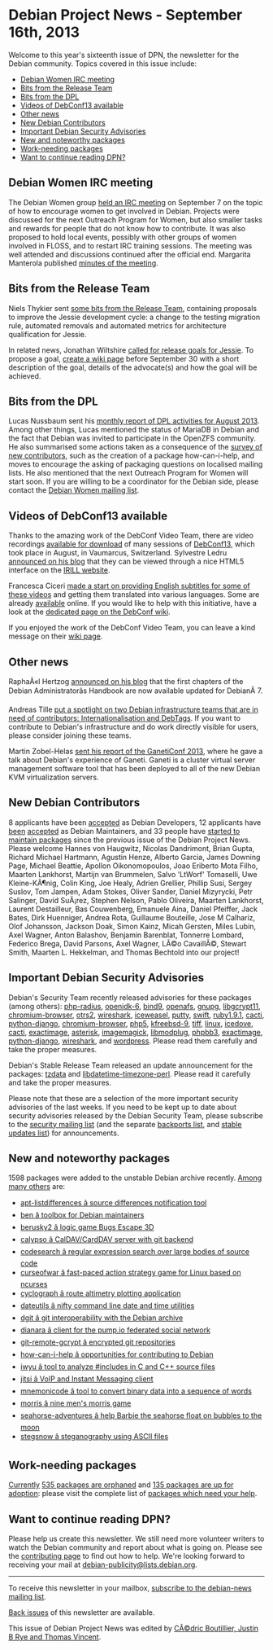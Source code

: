 
Debian Project News - September 16th, 2013
==========================================


Welcome to this year's sixteenth issue of DPN, the newsletter for the Debian community. Topics covered in this issue include:


* [Debian Women IRC meeting](https://www.debian.org/News/weekly/2013/16/#dw-irc)
* [Bits from the Release Team](https://www.debian.org/News/weekly/2013/16/#bits-release)
* [Bits from the DPL](https://www.debian.org/News/weekly/2013/16/#bits-dpl)
* [Videos of DebConf13 available](https://www.debian.org/News/weekly/2013/16/#debconf-video)
* [Other news](https://www.debian.org/News/weekly/2013/16/#other)
* [New Debian Contributors](https://www.debian.org/News/weekly/2013/16/#newcontributors)
* [Important Debian Security Advisories](https://www.debian.org/News/weekly/2013/16/#dsa)
* [New and noteworthy packages](https://www.debian.org/News/weekly/2013/16/#nnwp)
* [Work-needing packages](https://www.debian.org/News/weekly/2013/16/#wnpp)
* [Want to continue reading DPN?](https://www.debian.org/News/weekly/2013/16/#continuedpn)


Debian Women IRC meeting
------------------------



The Debian Women group
[held an
IRC meeting](https://lists.debian.org/debian-women/2013/09/msg00020.html) on September 7 on the topic of how to encourage women to get
involved in Debian. Projects were discussed for the next Outreach Program for
Women, but also smaller tasks and rewards for people that do not know how to
contribute. It was also proposed to hold local events, possibly with other
groups of women involved in FLOSS, and to restart IRC training sessions.
The meeting was well attended and discussions continued after the official end.
Margarita Manterola published
[minutes of
the meeting](https://lists.debian.org/debian-women/2013/09/msg00032.html).



Bits from the Release Team
--------------------------



Niels Thykier sent
[some
bits from the Release Team](https://lists.debian.org/debian-devel-announce/2013/08/msg00006.html), containing
proposals to improve the Jessie development cycle: a change to the
testing migration rule, automated removals and automated metrics for
architecture qualification for Jessie.




In related news, Jonathan Wiltshire
[called
for release goals for Jessie](https://lists.debian.org/debian-devel-announce/2013/09/msg00001.html).
To propose a goal, [create
a wiki page](https://wiki.debian.org/ReleaseGoals) before September 30 with a short description of the goal,
details of the advocate(s) and how the goal will be achieved.



Bits from the DPL
-----------------



Lucas Nussbaum sent his
[monthly
report of DPL activities for August 2013](https://lists.debian.org/debian-devel-announce/2013/09/msg00002.html). Among other things, Lucas mentioned
the status of MariaDB in Debian and the fact that Debian was invited to
participate in the OpenZFS community.
He also summarised some actions taken as a consequence of the
[survey
of new contributors](https://lists.debian.org/debian-project/2013/08/msg00011.html), such as the creation of a package how-can-i-help,
and moves to encourage the asking of packaging questions on localised mailing lists.
He also mentioned that the next Outreach Program for Women will
start soon. If you are willing to be a coordinator for the Debian side, please contact
the [Debian Women mailing list](https://lists.debian.org/debian-women/).



Videos of DebConf13 available
-----------------------------



Thanks to the amazing work of the DebConf Video Team, there are video recordings
[available
for download](http://meetings-archive.debian.net/pub/debian-meetings/2013/debconf13/) of many sessions of
[DebConf13](https://debconf13.debconf.org/), which took
place in August, in Vaumarcus, Switzerland.
Sylvestre Ledru
[announced on
his blog](http://sylvestre.ledru.info/blog/2013/08/19/video-of-debconf-13-available) that they can be viewed through a nice HTML5 interface
on the [IRILL website](http://www.irill.org/videos/debconf13).




Francesca Ciceri
[made
a start on providing English subtitles for some of these videos](http://lists.debconf.org/lurker/message/20130816.100346.cce380e6.en.html)
and getting them translated into various languages. Some are already
[available](http://meetings-archive.debian.net/pub/debian-meetings/2013/debconf13/subtitles/)
online. If you would like to help with this initiative, have a look at the
[dedicated page on
the DebConf wiki](http://wiki.debconf.org/wiki/Videoteam/Subtitles).



If you enjoyed the work of the DebConf Video Team, you can leave a kind message on their
[wiki page](http://wiki.debconf.org/wiki/DebConf13/Videoteam/Thanks).



Other news
----------



RaphaÃ«l Hertzog
[announced on his blog](https://debian-handbook.info/2013/first-chapters-of-the-debian-administrators-handbook-updated-for-debian-7/) that the first chapters of the Debian
Administratorâs Handbook are now available updated for DebianÂ 7.




Andreas Tille [put
a spotlight on two Debian infrastructure teams that are in need of
contributors: Internationalisation and DebTags](https://lists.debian.org/debian-project/2013/09/msg00065.html). If you
want to contribute to Debian's infrastructure and do work directly visible for
users, please consider joining these teams.




Martin Zobel-Helas
[sent
his report of the GanetiConf 2013](https://lists.debian.org/debian-project/2013/09/msg00042.html), where he gave a talk
about Debian's experience of Ganeti. Ganeti is a cluster virtual server
management software tool that has been deployed to all of the new Debian KVM
virtualization servers.



New Debian Contributors
-----------------------



8 applicants have been
[accepted](https://nm.debian.org/public/nmlist#done)
 as Debian Developers,
12 applicants have
[been](https://lists.debian.org/debian-project/2013/07/msg00024.html)
[accepted](https://lists.debian.org/debian-project/2013/09/msg00038.html)
 as Debian Maintainers, and
33 people have [started
 to maintain packages](https://udd.debian.org/cgi-bin/new-maintainers.cgi) since the previous issue of the Debian
 Project News. Please welcome
Hannes von Haugwitz,
Nicolas Dandrimont,
Brian Gupta,
Richard Michael Hartmann,
Agustin Henze,
Alberto Garcia,
James Downing Page,
Michael Beattie,
Apollon Oikonomopoulos,
Joao Eriberto Mota Filho,
Maarten Lankhorst,
Martijn van Brummelen,
Salvo 'LtWorf' Tomaselli,
Uwe Kleine-KÃ¶nig,
Colin King,
Joe Healy,
Adrien Grellier,
Phillip Susi,
Sergey Suslov,
Tom Jampen,
Adam Stokes,
Oliver Sander,
Daniel Mizyrycki,
Petr Salinger,
David SuÃ¡rez,
Stephen Nelson,
Pablo Oliveira,
Maarten Lankhorst,
Laurent Destailleur,
Bas Couwenberg,
Emanuele Aina,
Daniel Pfeiffer,
Jack Bates,
Dirk Huenniger,
Andrea Rota,
Guillaume Bouteille,
Jose M Calhariz,
Olof Johansson,
Jackson Doak,
Simon Kainz,
Micah Gersten,
Miles Lubin,
Axel Wagner,
Anton Balashov,
Benjamin Barenblat,
Tonnerre Lombard,
Federico Brega,
David Parsons,
Axel Wagner,
LÃ©o CavaillÃ©,
Stewart Smith,
Maarten L. Hekkelman, and
Thomas Bechtold
 into our project!


Important Debian Security Advisories
------------------------------------


Debian's Security Team recently released
 advisories for these packages (among others):
[php-radius](https://www.debian.org/security/2013/dsa-2726),
[openjdk-6](https://www.debian.org/security/2013/dsa-2727),
[bind9](https://www.debian.org/security/2013/dsa-2728),
[openafs](https://www.debian.org/security/2013/dsa-2729),
[gnupg](https://www.debian.org/security/2013/dsa-2730),
[libgcrypt11](https://www.debian.org/security/2013/dsa-2731),
[chromium-browser](https://www.debian.org/security/2013/dsa-2732),
[otrs2](https://www.debian.org/security/2013/dsa-2733),
[wireshark](https://www.debian.org/security/2013/dsa-2734),
[iceweasel](https://www.debian.org/security/2013/dsa-2735),
[putty](https://www.debian.org/security/2013/dsa-2736),
[swift](https://www.debian.org/security/2013/dsa-2737),
[ruby1.9.1](https://www.debian.org/security/2013/dsa-2738),
[cacti](https://www.debian.org/security/2013/dsa-2739),
[python-django](https://www.debian.org/security/2013/dsa-2740),
[chromium-browser](https://www.debian.org/security/2013/dsa-2741),
[php5](https://www.debian.org/security/2013/dsa-2742),
[kfreebsd-9](https://www.debian.org/security/2013/dsa-2743),
[tiff](https://www.debian.org/security/2013/dsa-2744),
[linux](https://www.debian.org/security/2013/dsa-2745),
[icedove](https://www.debian.org/security/2013/dsa-2746),
[cacti](https://www.debian.org/security/2013/dsa-2747),
[exactimage](https://www.debian.org/security/2013/dsa-2748),
[asterisk](https://www.debian.org/security/2013/dsa-2749),
[imagemagick](https://www.debian.org/security/2013/dsa-2750),
[libmodplug](https://www.debian.org/security/2013/dsa-2751),
[phpbb3](https://www.debian.org/security/2013/dsa-2752),
[exactimage](https://www.debian.org/security/2013/dsa-2754),
[python-django](https://www.debian.org/security/2013/dsa-2755),
[wireshark](https://www.debian.org/security/2013/dsa-2756), and
[wordpress](https://www.debian.org/security/2013/dsa-2757).
 Please read them carefully and take the proper measures.


Debian's Stable Release Team released an update announcement for the packages:
[tzdata](https://lists.debian.org/debian-stable-announce/2013/09/msg00000.html) and
[libdatetime-timezone-perl](https://lists.debian.org/debian-stable-announce/2013/09/msg00001.html).
 Please read it carefully and take the proper measures.


Please note that these are a selection of the more important security
advisories of the last weeks. If you need to be kept up to date about
security advisories released by the Debian Security Team, please
subscribe to the [security mailing
list](https://lists.debian.org/debian-security-announce/) (and the separate [backports
list](https://lists.debian.org/debian-backports-announce/), and [stable updates
list](https://lists.debian.org/debian-stable-announce/)) for announcements.



New and noteworthy packages
---------------------------



1598 packages were added to the unstable Debian archive
recently. [Among
many others](https://packages.debian.org/unstable/main/newpkg) are:


* [apt-listdifferences â source differences notification tool](https://packages.debian.org/unstable/main/apt-listdifferences)
* [ben â toolbox for Debian maintainers](https://packages.debian.org/unstable/main/ben)
* [berusky2 â logic game Bugs Escape 3D](https://packages.debian.org/unstable/main/berusky2)
* [calypso â CalDAV/CardDAV server with git backend](https://packages.debian.org/unstable/main/calypso)
* [codesearch â regular expression search over large bodies of source code](https://packages.debian.org/unstable/main/codesearch)
* [curseofwar â fast-paced action strategy game for Linux based on ncurses](https://packages.debian.org/unstable/main/curseofwar)
* [cyclograph â route altimetry plotting application](https://packages.debian.org/unstable/main/cyclograph)
* [dateutils â nifty command line date and time utilities](https://packages.debian.org/unstable/main/dateutils)
* [dgit â git interoperability with the Debian archive](https://packages.debian.org/unstable/main/dgit)
* [dianara â client for the pump.io federated social network](https://packages.debian.org/unstable/main/dianara)
* [git-remote-gcrypt â encrypted git repositories](https://packages.debian.org/unstable/main/git-remote-gcrypt)
* [how-can-i-help â opportunities for contributing to Debian](https://packages.debian.org/unstable/main/how-can-i-help)
* [iwyu â tool to analyze #includes in C and C++ source files](https://packages.debian.org/unstable/main/iwyu)
* [jitsi â VoIP and Instant Messaging client](https://packages.debian.org/unstable/main/jitsi)
* [mnemonicode â tool to convert binary data into a sequence of words](https://packages.debian.org/unstable/main/mnemonicode)
* [morris â nine men's morris game](https://packages.debian.org/unstable/main/morris)
* [seahorse-adventures â help Barbie the seahorse float on bubbles to the moon](https://packages.debian.org/unstable/main/seahorse-adventures)
* [stegsnow â steganography using ASCII files](https://packages.debian.org/unstable/main/stegsnow)


Work-needing packages
---------------------


[Currently](https://lists.debian.org/debian-devel/2013/09/msg00217.html) [535 packages are orphaned](https://www.debian.org/devel/wnpp/orphaned) and [135 packages are up for adoption](https://www.debian.org/devel/wnpp/rfa): please visit the complete list of [packages which need your help](https://www.debian.org/devel/wnpp/help_requested).


Want to continue reading DPN?
-----------------------------


Please help us create this newsletter. We still need more volunteer writers to watch the Debian community and report about what is going on. Please see the [contributing page](https://wiki.debian.org/ProjectNews/HowToContribute) to find out how to help. We're looking forward to receiving your mail at [debian-publicity@lists.debian.org](mailto:debian-publicity@lists.debian.org).




---



 To receive this newsletter in your mailbox, [subscribe to the debian-news mailing list](https://lists.debian.org/debian-news/).



[Back issues](https://www.debian.org/News/weekly/) of this newsletter are available.



This issue of Debian Project News was edited by [CÃ©dric Boutillier, Justin B Rye and Thomas Vincent](mailto:debian-publicity@lists.debian.org).




